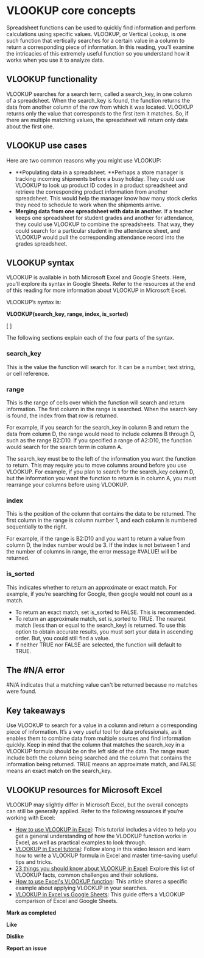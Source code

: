 # VLOOKUP core concepts

Spreadsheet functions can be used to quickly find information and perform calculations using specific values. VLOOKUP, or Vertical Lookup, is one such function that vertically searches for a certain value in a column to return a corresponding piece of information. In this reading, you’ll examine the intricacies of this extremely useful function so you understand how it works when you use it to analyze data.

## VLOOKUP functionality

VLOOKUP searches for a search term, called a search_key, in one column of a spreadsheet. When the search_key is found, the function returns the data from another column of the row from which it  was located. VLOOKUP returns only the value that corresponds to the first item it matches. So, if there are multiple matching values, the spreadsheet will return only data about the first one.

## VLOOKUP use cases

Here are two common reasons why you might use VLOOKUP:

* **Populating data in a spreadsheet. **Perhaps a store manager is tracking incoming shipments before a busy holiday. They could use VLOOKUP to look up product ID codes in a product spreadsheet and retrieve the corresponding product information from another spreadsheet. This would help the manager know how many stock clerks they need to schedule to work when the shipments arrive.
* **Merging data from one spreadsheet with data in another.** If a teacher keeps one spreadsheet for student grades and another for attendance, they could use VLOOKUP to combine the spreadsheets. That way, they could search for a particular student in the attendance sheet, and VLOOKUP would pull the corresponding attendance record into the grades spreadsheet.

## VLOOKUP syntax

VLOOKUP is available in both Microsoft Excel and Google Sheets. Here, you’ll explore its syntax in Google Sheets. Refer to the resources at the end of this reading for more information about VLOOKUP in Microsoft Excel.

VLOOKUP’s syntax is:

**VLOOKUP(search_key, **range**, **index**, is_sorted)**

[ ]

The following sections explain each of the four parts of the syntax.

### search_key

This is the value the function will search for. It can be a number, text string, or cell reference.

### range

This is the range of cells over which the function will search and return information. The first column in the range is searched. When the search key is found, the index from that row is returned.

For example, if you search for the search_key in column B and return the data from column D, the range would need to include columns B through D, such as the range B2:D10. If you specified a range of A2:D10, the function would search for the search term in column A.

The search_key must be to the left of the information you want the function to return. This may require you to move columns around before you use VLOOKUP. For example, if you plan to search for the search_key column D, but the information you want the function to return is in column A, you must rearrange your columns before using VLOOKUP.

### index

This is the position of the column that contains the data to be returned. The first column in the range is column number 1, and each column is numbered sequentially to the right.

For example, if the range is B2:D10 and you want to return a value from column D, the index number would be 3. If the index is not between 1 and the number of columns in range, the error message #VALUE! will be returned.

### is_sorted

This indicates whether to return an approximate or exact match. For example, if you’re searching for Google, then google would not count as a match.

* To return an exact match, set is_sorted to FALSE. This is recommended.
* To return an approximate match, set is_sorted to TRUE. The nearest match (less than or equal to the search_key) is returned. To use this option to obtain accurate results, you must sort your data in ascending order. But, you could still find a value.
* If neither TRUE nor FALSE are selected, the function will default to TRUE.

## The #N/A error

#N/A indicates that a matching value can't be returned because no matches were found.

## Key takeaways

Use VLOOKUP to search for a value in a column and return a corresponding piece of information. It’s a very useful tool for data professionals, as it enables them to combine data from multiple sources and find information quickly. Keep in mind that the column that matches the search_key in a VLOOKUP formula should be on the left side of the data. The range must include both the column being searched and the column that contains the information being returned. TRUE means an approximate match, and FALSE means an exact match on the search_key.

## VLOOKUP resources for Microsoft Excel

VLOOKUP may slightly differ in Microsoft Excel, but the overall concepts can still be generally applied. Refer to the following resources if you’re working with Excel:

* [How to use VLOOKUP in Excel](https://support.microsoft.com/en-us/office/vlookup-function-0bbc8083-26fe-4963-8ab8-93a18ad188a1): This tutorial includes a video to help you get a general understanding of how the VLOOKUP function works in Excel, as well as practical examples to look through.
* [VLOOKUP in Excel tutorial](https://www.youtube.com/watch?v=d3BYVQ6xIE4): Follow along in this video lesson and learn how to write a VLOOKUP formula in Excel and master time-saving useful tips and tricks.
* [23 things you should know about VLOOKUP in Excel](https://exceljet.net/things-you-should-know-about-vlookup): Explore this list of VLOOKUP facts, common challenges and their solutions.
* [How to use Excel&#39;s VLOOKUP function](https://edu.gcfglobal.org/en/excel-tips/how-to-use-excels-vlookup-function/1/): This article shares a specific example about applying VLOOKUP in your searches.
* [VLOOKUP in Excel vs Google Sheets](https://infoinspired.com/sheets-vs-excel-formula/vlookup-formula-in-excel-and-google-sheets/): This guide offers a VLOOKUP comparison of Excel and Google Sheets.

**Mark as completed**

**Like**

**Dislike**

**Report an issue**
